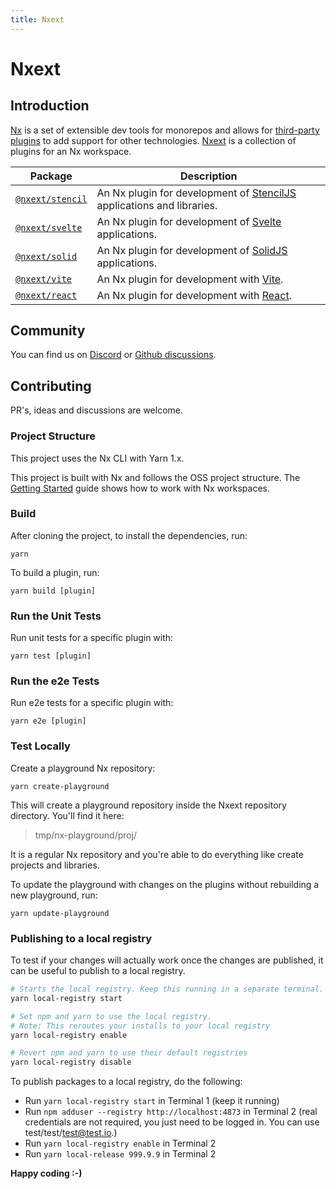 ```yaml
---
title: Nxext
---
```


# Nxext

## Introduction

[Nx](https://nx.dev/) is a set of extensible dev tools for monorepos and allows for [third-party plugins](https://nx.dev/nx-community) to add support for other technologies. [Nxext](https://github.com/nxext/nx-extensions) is a collection of plugins for an Nx workspace.

| Package              | Description                                                                                     |
| -------------------- | ----------------------------------------------------------------------------------------------- |
| [`@nxext/stencil`]() | An Nx plugin for development of [StencilJS](https://stenciljs.com/) applications and libraries. |
| [`@nxext/svelte`]()  | An Nx plugin for development of [Svelte](https://svelte.dev/) applications.                     |
| [`@nxext/solid`]()   | An Nx plugin for development of [SolidJS](https://www.solidjs.com/) applications.               |
| [`@nxext/vite`]()    | An Nx plugin for development with [Vite](https://vitejs.dev/).                                  |
| [`@nxext/react`]()   | An Nx plugin for development with [React](https://reactjs.org/).                                |

## Community

You can find us on [Discord](https://discord.gg/b3Kc39my) or [Github discussions](https://github.com/nxext/nx-extensions/discussions).

## Contributing

PR's, ideas and discussions are welcome.

### Project Structure

This project uses the Nx CLI with Yarn 1.x.

This project is built with Nx and follows the OSS project structure. The [Getting Started](https://nx.dev/angular/getting-started/what-is-nx) guide shows how to work with Nx workspaces.

### Build

After cloning the project, to install the dependencies, run:

```
yarn
```

To build a plugin, run:

```
yarn build [plugin]
```

### Run the Unit Tests

Run unit tests for a specific plugin with:

```
yarn test [plugin]
```

### Run the e2e Tests

Run e2e tests for a specific plugin with:

```
yarn e2e [plugin]
```

### Test Locally

Create a playground Nx repository:

```
yarn create-playground
```

This will create a playground repository inside the Nxext repository directory. You'll find it here:

> tmp/nx-playground/proj/

It is a regular Nx repository and you're able to do everything like create projects and libraries.

To update the playground with changes on the plugins without rebuilding a new playground, run:

```
yarn update-playground
```

### Publishing to a local registry

To test if your changes will actually work once the changes are published,
it can be useful to publish to a local registry.

```bash
# Starts the local registry. Keep this running in a separate terminal.
yarn local-registry start

# Set npm and yarn to use the local registry.
# Note: This reroutes your installs to your local registry
yarn local-registry enable

# Revert npm and yarn to use their default registries
yarn local-registry disable
```

To publish packages to a local registry, do the following:

- Run `yarn local-registry start` in Terminal 1 (keep it running)
- Run `npm adduser --registry http://localhost:4873` in Terminal 2 (real credentials are not required, you just need to be logged in. You can use test/test/test@test.io.)
- Run `yarn local-registry enable` in Terminal 2
- Run `yarn local-release 999.9.9` in Terminal 2

**Happy coding :-)**
